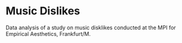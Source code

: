 # Music Dislikes
Data analysis of a study on music disklikes conducted at the MPI for Empirical Aesthetics, Frankfurt/M.
